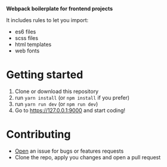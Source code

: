 **Webpack boilerplate for frontend projects**

It includes rules to let you import:

- es6 files
- scss files
- html templates
- web fonts

# Getting started

1. Clone or download this repository
2. run `yarn install` (or `npm install` if you prefer)
3. run `yarn run dev` (or `npm run dev`)
4. Go to https://127.0.0.1:9000 and start coding!

# Contributing

- [Open](https://github.com/francescoes/webpack-boilerplate/issues/new) an issue for bugs or features requests
- Clone the repo, apply you changes and open a pull request
